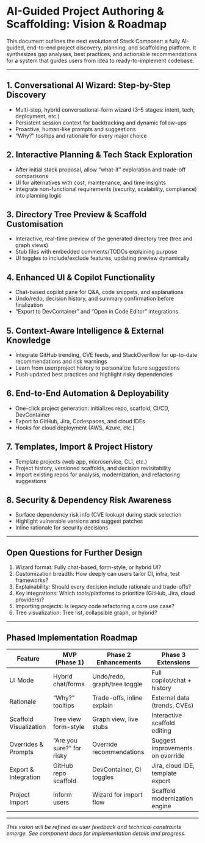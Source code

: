 # AI-Guided Project Authoring & Scaffolding: Vision & Roadmap

This document outlines the next evolution of Stack Composer: a fully AI-guided, end-to-end project discovery, planning, and scaffolding platform. It synthesizes gap analyses, best practices, and actionable recommendations for a system that guides users from idea to ready-to-implement codebase.

---

## 1. Conversational AI Wizard: Step-by-Step Discovery

- Multi-step, hybrid conversational-form wizard (3–5 stages: intent, tech, deployment, etc.)
- Persistent session context for backtracking and dynamic follow-ups
- Proactive, human-like prompts and suggestions
- “Why?” tooltips and rationale for every major choice

## 2. Interactive Planning & Tech Stack Exploration

- After initial stack proposal, allow “what-if” exploration and trade-off comparisons
- UI for alternatives with cost, maintenance, and time insights
- Integrate non-functional requirements (security, scalability, compliance) into planning logic

## 3. Directory Tree Preview & Scaffold Customisation

- Interactive, real-time preview of the generated directory tree (tree and graph views)
- Stub files with embedded comments/TODOs explaining purpose
- UI toggles to include/exclude features, updating preview dynamically

## 4. Enhanced UI & Copilot Functionality

- Chat-based copilot pane for Q&A, code snippets, and explanations
- Undo/redo, decision history, and summary confirmation before finalization
- “Export to DevContainer” and “Open in Code Editor” integrations

## 5. Context-Aware Intelligence & External Knowledge

- Integrate GitHub trending, CVE feeds, and StackOverflow for up-to-date recommendations and risk warnings
- Learn from user/project history to personalize future suggestions
- Push updated best practices and highlight risky dependencies

## 6. End-to-End Automation & Deployability

- One-click project generation: initializes repo, scaffold, CI/CD, DevContainer
- Export to GitHub, Jira, Codespaces, and cloud IDEs
- Hooks for cloud deployment (AWS, Azure, etc.)

## 7. Templates, Import & Project History

- Template projects (web app, microservice, CLI, etc.)
- Project history, versioned scaffolds, and decision revisitability
- Import existing repos for analysis, modernization, and refactoring suggestions

## 8. Security & Dependency Risk Awareness

- Surface dependency risk info (CVE lookup) during stack selection
- Highlight vulnerable versions and suggest patches
- Inline rationale for security decisions

---

## Open Questions for Further Design

1. Wizard format: Fully chat-based, form-style, or hybrid UI?
2. Customization breadth: How deeply can users tailor CI, infra, test frameworks?
3. Explainability: Should every decision include rationale and trade-offs?
4. Key integrations: Which tools/platforms to prioritize (GitHub, Jira, cloud providers)?
5. Importing projects: Is legacy code refactoring a core use case?
6. Tree visualization: Tree list, collapsible graph, or hybrid?

---

## Phased Implementation Roadmap

| Feature                | MVP (Phase 1)             | Phase 2 Enhancements         | Phase 3 Extensions               |
| ---------------------- | ------------------------- | ---------------------------- | -------------------------------- |
| UI Mode                | Hybrid chat/forms         | Undo/redo, graph/tree toggle | Full copilot/chat + history      |
| Rationale              | “Why?” tooltips           | Trade-offs, inline explain   | External data (trends, CVEs)     |
| Scaffold Visualization | Tree view form-style      | Graph view, live stubs       | Interactive scaffold editing     |
| Overrides & Prompts    | “Are you sure?” for risky | Override recommendations     | Suggest improvements on override |
| Export & Integration   | GitHub repo scaffold      | DevContainer, CI toggles     | Jira, cloud IDE, template export |
| Project Import         | Inform users              | Wizard for import flow       | Scaffold modernization engine    |

---

_This vision will be refined as user feedback and technical constraints emerge. See component docs for implementation details and progress._
